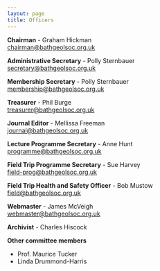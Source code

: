 ```yaml
---
layout: page
title: Officers
---
```

<div class="column-1">
<p><strong>Chairman</strong> - Graham Hickman
<br><a href="mailto:chairman@bathgeolsoc.org.uk">chairman@bathgeolsoc.org.uk</a></p>

<p><strong>Administrative Secretary</strong> - Polly Sternbauer
<br><a href="mailto:secretary@bathgeolsoc.org.uk">secretary@bathgeolsoc.org.uk</a></p>

<p><strong>Membership Secretary</strong> - Polly Sternbauer
<br><a href="mailto:membership@bathgeolsoc.org.uk">membership@bathgeolsoc.org.uk</a></p>

<p><strong>Treasurer</strong> - Phil Burge
<br><a href="mailto:treasurer@bathgeolsoc.org.uk">treasurer@bathgeolsoc.org.uk</a></p>

<p><strong>Journal Editor</strong> - Mellissa Freeman
<br><a href="mailto:journal@bathgeolsoc.org.uk">journal@bathgeolsoc.org.uk</a></p>
</div>
<div class="column-2">
<p><strong>Lecture Programme Secretary</strong> - Anne Hunt
<br><a href="mailto:programme@bathgeolsoc.org.uk">programme@bathgeolsoc.org.uk</a></p>

<p><strong>Field Trip Programme Secretary</strong> - Sue Harvey
<br><a href="mailto:field-prog@bathgeolsoc.org.uk">field-prog@bathgeolsoc.org.uk</a></p>

<p><strong>Field Trip Health and Safety Officer</strong> - Bob Mustow
<br><a href="mailto:field@bathgeolsoc.org.uk">field@bathgeolsoc.org.uk</a></p>

<p><strong>Webmaster</strong> - James McVeigh
<br><a href="mailto:webmaster@bathgeolsoc.org.uk">webmaster@bathgeolsoc.org.uk</a></p>

<p><strong>Archivist</strong> - Charles Hiscock</p>
</div>
<p style="clear: both;"></p>
<p style="clear: both;"><strong>Other committee members</strong></p>
<ul>
<li>Prof. Maurice Tucker</li>
<li>Linda Drummond-Harris</li>
</ul>